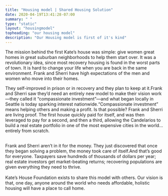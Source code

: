 ```yaml
---
title: "Housing model | Shared Housing Solution"
date: 2020-04-19T13:41:28-07:00
summary: " "
type: "static"
layout: "housingmodel"
topheading: "our housing model"
description: "Our Housing model is first of it's kind"
---
```

The mission behind the first Kate’s house was simple: give women great homes in great suburban neighborhoods to help them start over. It was a revolutionary idea, since most recovery housing is found in the worst parts of town. It is hard to change your life when you are back in the same environment. Frank and Sherri have high expectations of the men and women who move into their homes.

They self-improved in prison or in recovery and they plan to keep at it.Frank and Sherri saw they’d need an entirely new model to make their vision work—they called it “compassionate investment”—and what began locally in Seattle is today sparking interest nationwide.“Compassionate investment” means helping others and making a profit. Is that possible? Frank and Sherri are living proof. The first house quickly paid for itself, and was then leveraged to pay for a second, and then a third, allowing the Candelarios to build a real estate portfolio in one of the most expensive cities in the world… entirely from scratch.<br><br>

Frank and Sherri aren’t in it for the money. They just discovered that once they began solving a problem, the money took care of itself.And that’s good for everyone. Taxpayers save hundreds of thousands of dollars per year; real estate investors get market-beating returns; recovering populations are given everything they need to thrive.<br><br>Kate’s House Foundation exists to share this model with others. Our vision is that, one day, anyone around the world who needs affordable, holistic housing will have a place to call home.
